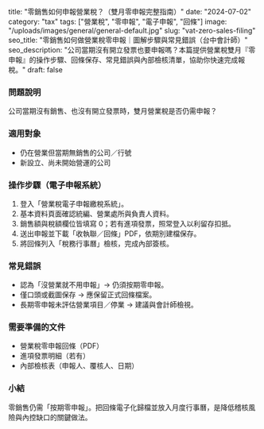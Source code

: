 title: "零銷售如何申報營業稅？（雙月零申報完整指南）"
date: "2024-07-02"
category: "tax"
tags: ["營業稅", "零申報", "電子申報", "回條"]
image: "/uploads/images/general/general-default.jpg"
slug: "vat-zero-sales-filing"
seo_title: "零銷售如何做營業稅零申報｜圖解步驟與常見錯誤（台中會計師）"
seo_description: "公司當期沒有開立發票也要申報嗎？本篇提供營業稅雙月『零申報』的操作步驟、回條保存、常見錯誤與內部檢核清單，協助你快速完成報稅。"
draft: false



### 問題說明
公司當期沒有銷售、也沒有開立發票時，雙月營業稅是否仍需申報？

### 適用對象
- 仍在營業但當期無銷售的公司／行號
- 新設立、尚未開始營運的公司

### 操作步驟（電子申報系統）
1. 登入「營業稅電子申報繳稅系統」。
2. 基本資料頁面確認統編、營業處所與負責人資料。
3. 銷售額與稅額欄位皆填寫 0；若有進項發票，照常登入以利留存扣抵。
4. 送出申報並下載「收執聯／回條」PDF，依期別建檔保存。
5. 將回條列入「稅務行事曆」檢核，完成內部簽核。

### 常見錯誤
- 認為「沒營業就不用申報」→ 仍須按期零申報。
- 僅口頭或截圖保存 → 應保留正式回條檔案。
- 長期零申報未評估營業項目／停業 → 建議與會計師檢視。

### 需要準備的文件
- 營業稅零申報回條（PDF）
- 進項發票明細（若有）
- 內部檢核表（申報人、覆核人、日期）

### 小結
零銷售仍需「按期零申報」。把回條電子化歸檔並放入月度行事曆，是降低稽核風險與內控缺口的關鍵做法。



